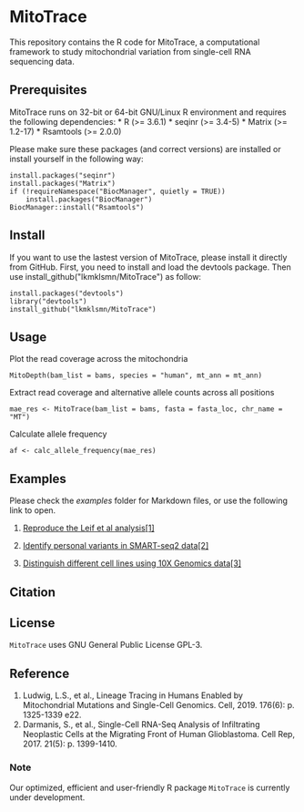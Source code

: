 # MitoTrace

This repository contains the R code for MitoTrace, a computational framework to study mitochondrial variation from single-cell RNA sequencing data.

## Prerequisites

MitoTrace runs on 32-bit or 64-bit GNU/Linux R environment and requires the following dependencies: \* R (\>= 3.6.1) \* seqinr (\>= 3.4-5) \* Matrix (\>= 1.2-17) \* Rsamtools (\>= 2.0.0)

Please make sure these packages (and correct versions) are installed or install yourself in the following way:

    install.packages("seqinr")
    install.packages("Matrix")
    if (!requireNamespace("BiocManager", quietly = TRUE))
        install.packages("BiocManager")
    BiocManager::install("Rsamtools")

## Install

If you want to use the lastest version of MitoTrace, please install it directly from GitHub. First, you need to install and load the devtools package. Then use install_github("lkmklsmn/MitoTrace") as follow:

    install.packages("devtools")
    library("devtools")
    install_github("lkmklsmn/MitoTrace")

## Usage

Plot the read coverage across the mitochondria

    MitoDepth(bam_list = bams, species = "human", mt_ann = mt_ann)

Extract read coverage and alternative allele counts across all positions

    mae_res <- MitoTrace(bam_list = bams, fasta = fasta_loc, chr_name = "MT")

Calculate allele frequency

    af <- calc_allele_frequency(mae_res)

## Examples

Please check the *examples* folder for Markdown files, or use the following link to open.

1.  [Reproduce the Leif et al analysis[1]](https://htmlpreview.github.io/?https://github.com/lkmklsmn/MitoTrace/blob/master/examples/Reproduce_Cell_Leif_et_al.html)

2.  [Identify personal variants in SMART-seq2 data[2]](https://htmlpreview.github.io/?https://github.com/lkmklsmn/MitoTrace/blob/master/examples/Single-Cell-SMART-SEQ2-data.html)

3.  [Distinguish different cell lines using 10X Genomics data[3]](https://htmlpreview.github.io/?https://github.com/lkmklsmn/MitoTrace/blob/master/examples/Single-Cell-10X-Genomics-data.html)
## Citation

## License

`MitoTrace` uses GNU General Public License GPL-3.

## Reference

1.  Ludwig, L.S., et al., Lineage Tracing in Humans Enabled by Mitochondrial Mutations and Single-Cell Genomics. Cell, 2019. 176(6): p. 1325-1339 e22.
2.  Darmanis, S., et al., Single-Cell RNA-Seq Analysis of Infiltrating Neoplastic Cells at the Migrating Front of Human Glioblastoma. Cell Rep, 2017. 21(5): p. 1399-1410.

### Note

Our optimized, efficient and user-friendly R package `MitoTrace` is currently under development.
